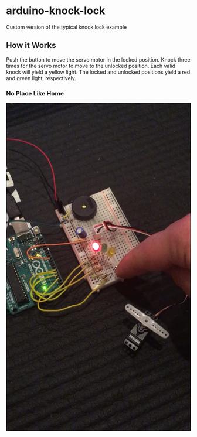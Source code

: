 # arduino-knock-lock

Custom version of the typical knock lock example


## How it Works

Push the button to move the servo motor in the locked position. Knock three times for the servo motor to move to the unlocked position. Each valid knock will yield a yellow light. The locked and unlocked positions yield a red and green light, respectively.



### No Place Like Home
![Alt text](locked_position.png)
